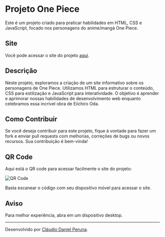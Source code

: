 # Projeto One Piece

Este é um projeto criado para praticar habilidades em HTML, CSS e JavaScript, focado nos personagens do anime/mangá One Piece.

## Site

Você pode acessar o site do projeto [aqui](https://cldaniel101.github.io/projeto-one-piece/).

## Descrição

Neste projeto, exploramos a criação de um site informativo sobre os personagens de One Piece. Utilizamos HTML para estruturar o conteúdo, CSS para estilização e JavaScript para interatividade. O objetivo é aprender e aprimorar nossas habilidades de desenvolvimento web enquanto celebramos essa incrível obra de Eiichiro Oda.

## Como Contribuir

Se você deseja contribuir para este projeto, fique à vontade para fazer um fork e enviar pull requests com melhorias, correções de bugs ou novos recursos. Sua contribuição é bem-vinda!

## QR Code

Aqui está o QR code para acessar facilmente o site do projeto:

![QR Code](https://api.qrserver.com/v1/create-qr-code/?size=150x150&data=https://cldaniel101.github.io/projeto-one-piece/)

Basta escanear o código com seu dispositivo móvel para acessar o site.

## Aviso

Para melhor experiência, abra em um dispositivo desktop.

---

Desenvolvido por [Cláudio Daniel Peruna](https://github.com/cldaniel101).
